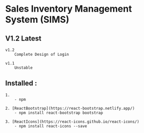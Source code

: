 # Sales Inventory Management System (SIMS)

## V1.2 Latest 

    v1.2 
        Complete Design of Login

    v1.1 
        Unstable 


## Installed : 

    1. 
        - npm

    2. [ReactBootstrap](https://react-bootstrap.netlify.app/)
        - npm install react-bootstrap bootstrap

    3. [ReactIcons](https://react-icons.github.io/react-icons/)
        - npm install react-icons --save
